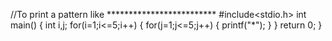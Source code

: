 //To print a pattern like *************************
#include<stdio.h>
int main()
{
    int i,j;
    for(i=1;i<=5;i++)
    {
        for(j=1;j<=5;j++)
        {
            printf("*");
        }
    }
    return 0;
}
